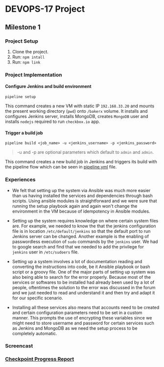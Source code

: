 # DEVOPS-17 Project

## Milestone 1

### Project Setup
1. Clone the project.
2. Run: `npm intall`
3. Run: `npm link`

### Project Implementation
#### Configure Jenkins and build environment
`pipeline setup`

This command creates a new VM with static IP `192.168.33.20` and mounts the present working directory (`pwd`) onto `/bakerx` volume. It installs and configures Jenkins server, installs MongoDB, creates `MongoDB` user and installs `nodejs` required to run `checkbox.io` app.

#### Trigger a build job
`pipeline build <job_name> -u <jenkins_username> -p <jenkins_password>`

> -u and -p are optional parameters which default to `admin` and `admin`.

This command creates a new build job in Jenkins and triggers its build with the pipeline flow which can be seen in [pipeline.yml](cm/jobs/pipeline.yml) file.

### Experiences

* We felt that setting up the system via Ansible was much more easier than us having installed the services and dependencies through bash scripts. Using ansible modules is straightforward and we were sure that running the setup playbook again and again won't change the environment in the VM because of idempotency in Ansible modules. 

* Setting up the system requires knowledge on where certain system files are. For example, we needed to know the that the jenkins configuration file is in location `/etc/default/jenkins` so that the default port to run Jenkins server can be changed. Another example is the enabling of passwordless execution of `sudo` commands by the `jenkins` user. We had to google search and find that we needed to add the privilege for `jenkins` user in `/etc/sudoers` file.

* Setting up a system involves a lot of documentation reading and converting the instructions into code, be it Ansible playbook or bash script or a groovy file. One of the major parts of setting up system was also being able to search for the error properly. Because most of the services or softwares to be installed had already been used by a lot of people, oftentimes the solution to the error was discussed in the forum and we just needed to read and understand it and then try and adapt it for our specific scenario.

* Installing all these services also means that accounts need to be created and certain configuration parameters need to be set in a custom manner. This prompts the use of encrypting these variables since we might need to store username and password for certain services such as Jenkins and MongoDB as we need the setup process to be completely automatic.

### Screencast

### [Checkpoint Progress Report ](CHECKPOINT.md)
